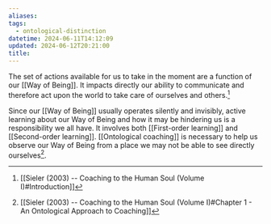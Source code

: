 ```yaml
---
aliases: 
tags:
  - ontological-distinction
datetime: 2024-06-11T14:12:09
updated: 2024-06-12T20:21:00
title:
---
```

The set of actions available for us to take in the moment are a function of our [[Way of Being]]. It impacts directly our ability to communicate and therefore act upon the world to take care of ourselves and others.[^1] 

Since our [[Way of Being]] usually operates silently and invisibly, active learning about our Way of Being and how it may be hindering us is a responsibility we all have. It involves both [[First-order learning]] and [[Second-order learning]]. [[Ontological coaching]] is necessary to help us observe our Way of Being from a place we may not be able to see directly ourselves[^2].

[^1]: [[Sieler (2003) -- Coaching to the Human Soul (Volume I)#Introduction]]
[^2]: [[Sieler (2003) -- Coaching to the Human Soul (Volume I)#Chapter 1 - An Ontological Approach to Coaching]]
